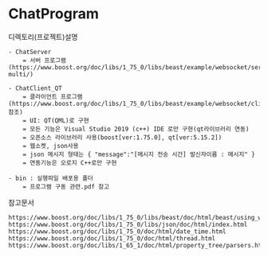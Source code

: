 # ChatProgram

디렉토리(프로젝트)설명

    - ChatServer
        = 서버 프로그램(https://www.boost.org/doc/libs/1_75_0/libs/beast/example/websocket/server/chat-multi/)

    - ChatClient_QT
        = 클라이언트 프로그램(https://www.boost.org/doc/libs/1_75_0/libs/beast/example/websocket/client/async/websocket_client_async.cpp 참조)
        = UI: QT(QML)로 구현
        = 모든 기능은 Visual Studio 2019 (c++) IDE 로만 구현(qt라이브러리 연동)
        = 오픈소스 라이브러리 사용(boost[ver:1.75.0], qt[ver:5.15.2])
        = 웹소켓, json사용
        = json 메시지 형태는 { "message":"[메시지 전송 시간] 발신자이름 : 메시지" }
        = 연동기능은 오로지 C++로만 구현

    - bin : 실행파일 배포용 폴더
        = 프로그램 구동 관련.pdf 참고

참고문서

    https://www.boost.org/doc/libs/1_75_0/libs/beast/doc/html/beast/using_websocket.html
    https://www.boost.org/doc/libs/1_75_0/libs/json/doc/html/index.html
    https://www.boost.org/doc/libs/1_75_0/doc/html/date_time.html
    https://www.boost.org/doc/libs/1_75_0/doc/html/thread.html
    https://www.boost.org/doc/libs/1_65_1/doc/html/property_tree/parsers.html#property_tree.parsers.json_parser

